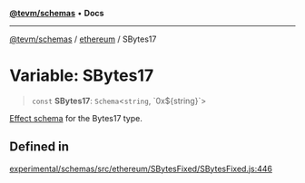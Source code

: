 [**@tevm/schemas**](../../README.md) • **Docs**

***

[@tevm/schemas](../../modules.md) / [ethereum](../README.md) / SBytes17

# Variable: SBytes17

> `const` **SBytes17**: `Schema`\<`string`, \`0x$\{string\}\`\>

[Effect schema](https://github.com/Effect-TS/schema) for the Bytes17 type.

## Defined in

[experimental/schemas/src/ethereum/SBytesFixed/SBytesFixed.js:446](https://github.com/qbzzt/tevm-monorepo/blob/main/experimental/schemas/src/ethereum/SBytesFixed/SBytesFixed.js#L446)

